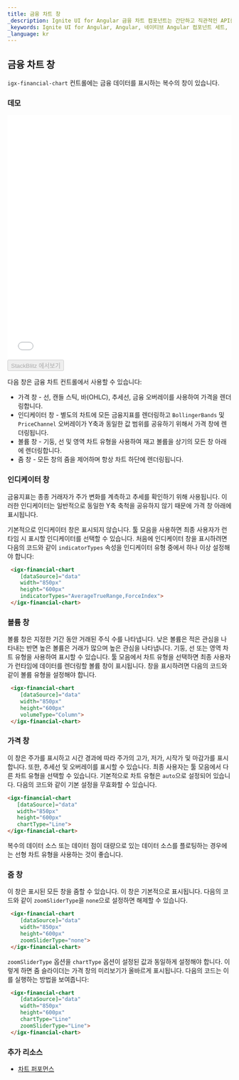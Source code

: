 ```yaml
---
title: 금융 차트 창
_description: Ignite UI for Angular 금융 차트 컴포넌트는 간단하고 직관적인 API를 사용하여 재무 데이터를 표시하도록 쉽게 구성되어 있으며, 사용자가 데이터를 바인딩하면 차트는 데이터를 시각화하고 해석할 수 있는 다양한 방법을 제공합니다.
_keywords: Ignite UI for Angular, Angular, 네이티브 Angular 컴포넌트 세트, 네이티브 Angular 컨트롤, 네이티브 Angular 컴포넌트, 네이티브 Angular 컴포넌트 라이브러리, Angular 차트, Angular 차트 컨트롤, Angular 차트 예제, Angular 그리드 컴포넌트, Angular 차트 컴포넌트, Angular 금융 차트
_language: kr
---
```

## 금융 차트 창

`igx-financial-chart` 컨트롤에는 금융 데이터를 표시하는 복수의 창이 있습니다.

### 데모
<div class="sample-container loading" style="height: 550px">
    <iframe id="financial-chart-panes-iframe" src='{environment:demosBaseUrl}/charts/financial-chart-panes' width="100%" height="100%" seamless="" frameBorder="0" onload="onSampleIframeContentLoaded(this);"></iframe>
</div>
<div>
    <button data-localize="stackblitz" disabled class="stackblitz-btn"   data-iframe-id="financial-chart-panes-iframe" data-demos-base-url="{environment:demosBaseUrl}">StackBlitz 에서보기
    </button>
</div>

다음 창은 금융 차트 컨트롤에서 사용할 수 있습니다:
* 가격 창 - 선, 캔들 스틱, 바(OHLC), 추세선, 금융 오버레이를 사용하여 가격을 렌더링합니다.
* 인디케이터 창 - 별도의 차트에 모든 금융지표를 렌더링하고 `BollingerBands` 및 `PriceChannel` 오버레이가 Y축과 동일한 값 범위를 공유하기 위해서 가격 창에 렌더링됩니다.
* 볼륨 창 - 기둥, 선 및 영역 차트 유형을 사용하여 재고 볼륨을 상기의 모든 창 아래에 렌더링합니다.
* 줌 창 - 모든 창의 줌을 제어하며 항상 차트 하단에 렌더링됩니다.

### 인디케이터 창
금융지표는 종종 거래자가 주가 변화를 계측하고 추세를 확인하기 위해 사용됩니다. 이러한 인디케이터는 일반적으로 동일한 Y축 축척을 공유하지 않기 때문에 가격 창 아래에 표시됩니다.

기본적으로 인디케이터 창은 표시되지 않습니다. 툴 모음을 사용하면 최종 사용자가 런타임 시 표시할 인디케이터를 선택할 수 있습니다.
처음에 인디케이터 창을 표시하려면 다음의 코드와 같이 `indicatorTypes` 속성을 인디케이터 유형 중에서 하나 이상 설정해야 합니다:

```html
 <igx-financial-chart
    [dataSource]="data"
    width="850px"
    height="600px"
    indicatorTypes="AverageTrueRange,ForceIndex">
 </igx-financial-chart>
```

### 볼륨 창
볼륨 창은 지정한 기간 동안 거래된 주식 수를 나타냅니다. 낮은 볼륨은 적은 관심을 나타내는 반면 높은 볼륨은 거래가 많으며 높은 관심을 나타냅니다.  기둥, 선 또는 영역 차트 유형을 사용하여 표시할 수 있습니다. 툴 모음에서 차트 유형을 선택하면 최종 사용자가 런타임에 데이터를 렌더링할 볼륨 창이 표시됩니다. 창을 표시하려면 다음의 코드와 같이 볼륨 유형을 설정해야 합니다.

```html
 <igx-financial-chart
    [dataSource]="data"
    width="850px"
    height="600px"
    volumeType="Column">
 </igx-financial-chart>
```

### 가격 창
이 창은 주가를 표시하고 시간 경과에 따라 주가의 고가, 저가, 시작가 및 마감가를 표시합니다. 또한, 추세선 및 오버레이를 표시할 수 있습니다. 최종 사용자는 툴 모음에서 다른 차트 유형을 선택할 수 있습니다. 기본적으로 차트 유형은 `auto`으로 설정되어 있습니다. 다음의 코드와 같이 기본 설정을 무효화할 수 있습니다.

 ```html
 <igx-financial-chart
    [dataSource]="data"
    width="850px"
    height="600px"
    chartType="Line">
 </igx-financial-chart>
```

복수의 데이터 소스 또는 데이터 점이 대량으로 있는 데이터 소스를 플로팅하는 경우에는 선형 차트 유형을 사용하는 것이 좋습니다.

### 줌 창
이 창은 표시된 모든 창을 줌할 수 있습니다. 이 창은 기본적으로 표시됩니다. 다음의 코드와 같이 `zoomSliderType`을 `none`으로 설정하면 해제할 수 있습니다.

```html
 <igx-financial-chart
    [dataSource]="data"
    width="850px"
    height="600px"
    zoomSliderType="none">
 </igx-financial-chart>
```

`zoomSliderType` 옵션을 `chartType` 옵션이 설정된 값과 동일하게 설정해야 합니다. 이렇게 하면 줌 슬라이더는 가격 창의 미리보기가 올바르게 표시됩니다. 다음의 코드는 이를 실행하는 방법을 보여줍니다:

```html
 <igx-financial-chart
    [dataSource]="data"
    width="850px"
    height="600px"
    chartType="Line"
    zoomSliderType="Line">
 </igx-financial-chart>
```


<div class="divider--half"></div>

### 추가 리소스
<div class="divider--half"></div>

* [차트 퍼포먼스](financialchart_performance.md)
